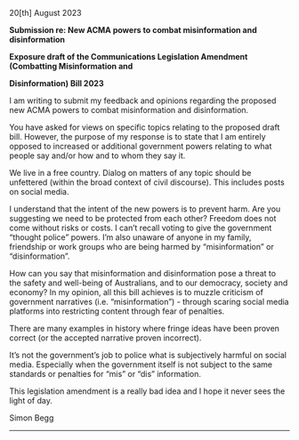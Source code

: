 20[th] August 2023

**Submission re: New ACMA powers to combat misinformation and disinformation**

**Exposure draft of the Communications Legislation Amendment (Combatting Misinformation and**

**Disinformation) Bill 2023**

I am writing to submit my feedback and opinions regarding the proposed new ACMA powers to
combat misinformation and disinformation.

You have asked for views on specific topics relating to the proposed draft bill. However, the purpose
of my response is to state that I am entirely opposed to increased or additional government powers relating to what people say and/or how and to whom they say it.

We live in a free country. Dialog on matters of any topic should be unfettered (within the broad
context of civil discourse). This includes posts on social media.

I understand that the intent of the new powers is to prevent harm. Are you suggesting we need to
be protected from each other? Freedom does not come without risks or costs. I can’t recall voting
to give the government “thought police” powers. I’m also unaware of anyone in my family,
friendship or work groups who are being harmed by “misinformation” or “disinformation”.

How can you say that misinformation and disinformation pose a threat to the safety and well-being
of Australians, and to our democracy, society and economy? In my opinion, all this bill achieves is to
muzzle criticism of government narratives (i.e. “misinformation”) - through scaring social media
platforms into restricting content through fear of penalties.

There are many examples in history where fringe ideas have been proven correct (or the accepted
narrative proven incorrect).

It’s not the government’s job to police what is subjectively harmful on social media. Especially when
the government itself is not subject to the same standards or penalties for “mis” or “dis”
information.

This legislation amendment is a really bad idea and I hope it never sees the light of day.

Simon Begg


-----

